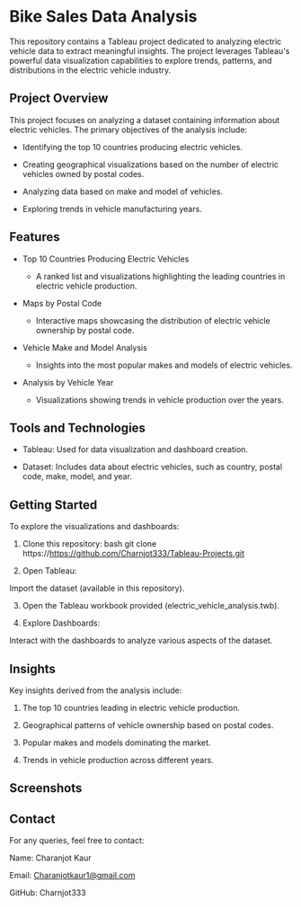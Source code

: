 # Bike Sales Data Analysis

This repository contains a Tableau project dedicated to analyzing electric vehicle data to extract meaningful insights. The project leverages Tableau's powerful data visualization capabilities to explore trends, patterns, and distributions in the electric vehicle industry.


## Project Overview

This project focuses on analyzing a dataset containing information about electric vehicles. The primary objectives of the analysis include:
- Identifying the top 10 countries producing electric vehicles.

- Creating geographical visualizations based on the number of electric vehicles owned by postal codes.

- Analyzing data based on make and model of vehicles.

- Exploring trends in vehicle manufacturing years.

## Features 
- Top 10 Countries Producing Electric Vehicles

    - A ranked list and visualizations highlighting the leading countries in electric vehicle production.

- Maps by Postal Code

    - Interactive maps showcasing the distribution of electric vehicle ownership by postal code.

- Vehicle Make and Model Analysis

    - Insights into the most popular makes and models of electric vehicles.

- Analysis by Vehicle Year
   + Visualizations showing trends in vehicle production over the years.
## Tools and Technologies
- Tableau: Used for data visualization and dashboard creation.

- Dataset: Includes data about electric vehicles, such as country, postal code, make, model, and year.

## Getting Started
To explore the visualizations and dashboards:
1. Clone this repository:
bash
git clone https://https://github.com/Charnjot333/Tableau-Projects.git

2. Open Tableau:

Import the dataset (available in this repository).

3. Open the Tableau workbook provided (electric_vehicle_analysis.twb).

4. Explore Dashboards:

Interact with the dashboards to analyze various aspects of the dataset.

## Insights
Key insights derived from the analysis include:

1. The top 10 countries leading in electric vehicle production.

2. Geographical patterns of vehicle ownership based on postal codes.

3. Popular makes and models dominating the market.

4. Trends in vehicle production across different years.
## Screenshots 
## Contact 

For any queries, feel free to contact:

Name: Charanjot Kaur 

Email: Charanjotkaur1@gmail.com

GitHub: Charnjot333      